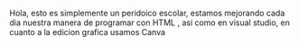 Hola, esto es simplemente un peridoico escolar, estamos mejorando cada dia nuestra manera de programar con HTML , asi como en visual studio, en cuanto a la edicion grafica usamos Canva
